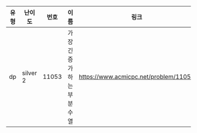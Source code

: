 |유형|난이도|번호|이름|링크|
|------|---|---|---|---|
|dp|silver 2|11053|가장 긴 증가하는 부분 수열|https://www.acmicpc.net/problem/11053|
